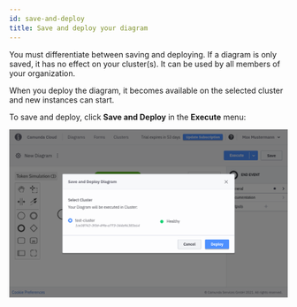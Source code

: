 ```yaml
---
id: save-and-deploy
title: Save and deploy your diagram
---
```


You must differentiate between saving and deploying. If a diagram is only saved, it has no effect on your cluster(s). It can be used by all members of your organization.

When you deploy the diagram, it becomes available on the selected cluster and new instances can start.

To save and deploy, click **Save and Deploy** in the **Execute** menu:

![save and deploy](img/save-and-deploy.png)
